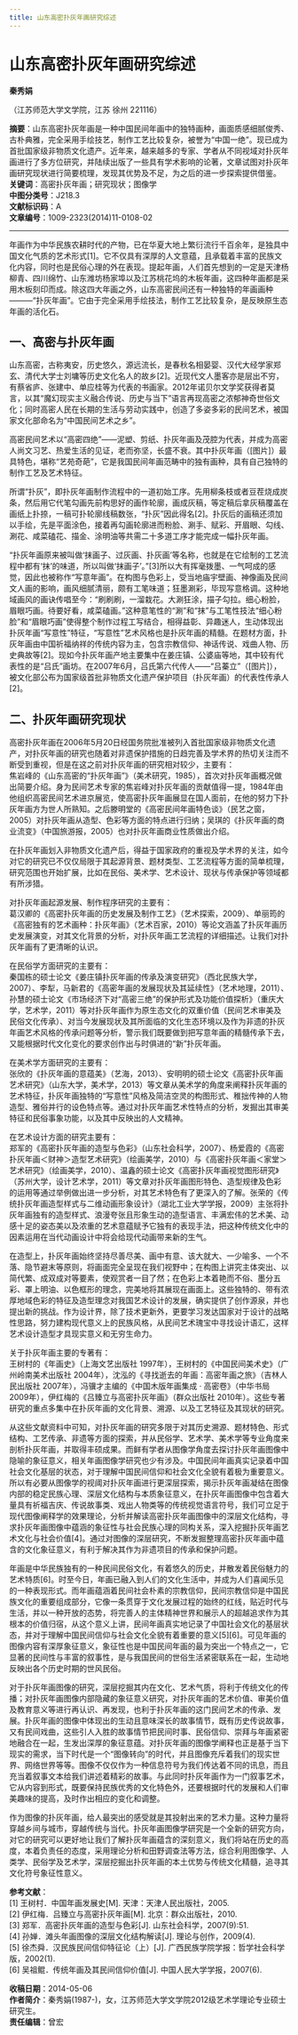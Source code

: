 ```yaml
---
title: 山东高密扑灰年画研究综述
---
```

# 山东高密扑灰年画研究综述

**秦秀娟**

（江苏师范大学文学院，江苏 徐州 221116）

**摘要**：山东高密扑灰年画是一种中国民间年画中的独特画种，画面质感细腻俊秀、古朴典雅，完全采用手绘技艺，制作工艺比较复杂，被誉为“中国一绝”。现已成为首批国家级非物质文化遗产。近年来，越来越多的专家、学者从不同视域对扑灰年画进行了多方位研究，并陆续出版了一些具有学术影响的论著，文章试图对扑灰年画研究现状进行简要梳理，发现其优势及不足，为之后的进一步探索提供借鉴。  
**关键词**：高密扑灰年画；研究现状；图像学  
**中图分类号**：J218.3  
**文献标识码**：A  
**文章编号**：1009-2323(2014)11-0108-02

---

年画作为中华民族农耕时代的产物，已在华夏大地上繁衍流行千百余年，是独具中国文化气质的艺术形式[1]。它不仅具有深厚的人文意蕴，且承载着丰富的民族文化内容，同时也是民俗心理的外在表现。提起年画，人们首先想到的一定是天津杨柳青、四川绵竹、山东潍坊杨家埠以及江苏桃花坞的木板年画，这四种年画都是采用木板刻印而成。除这四大年画之外，山东高密民间还有一种独特的年画画种———“扑灰年画”。它由于完全采用手绘技法，制作工艺比较复杂，是反映原生态年画的活化石。

## 一、高密与扑灰年画

山东高密，古称夷安，历史悠久，源远流长，是春秋名相晏婴、汉代大经学家郑玄、清代大学士刘墉等历史文化名人的故乡[2]。近现代文人墨客亦是层出不穷，有蔡省庐、张建中、单应桂等为代表的书画家。2012年诺贝尔文学奖获得者莫言，以其“魔幻现实主义融合传说、历史与当下”语言再现高密之浓郁神奇世俗文化；同时高密人民在长期的生活与劳动实践中，创造了多姿多彩的民间艺术，被国家文化部命名为“中国民间艺术之乡”。

高密民间艺术以“高密四绝”——泥塑、剪纸、扑灰年画及茂腔为代表，并成为高密人尚文习艺、热爱生活的见证，老而弥坚，长盛不衰。其中扑灰年画（[图片]）最具特色，堪称“艺苑奇葩”，它是我国民间年画范畴中的独有画种，具有自己独特的制作工艺及艺术特征。

所谓“扑灰”，即扑灰年画制作流程中的一道初始工序。先用柳条枝或者豆茬烧成炭条，然后用它代笔勾画先前构思好的画作轮廓，画成灰稿，等定稿后拿灰稿覆盖在画纸上扑捺，一稿可扑轮廓线稿数张，“扑灰”因此得名[2]。扑灰后的画稿还须加以手绘，先是平面涂色，接着再勾画轮廓进而粉脸、涮手、赋彩、开眉眼、勾线、涮花、咸菜磕花、描金、涂明油等共需二十多道工序才能完成一幅扑灰年画。

“扑灰年画原来被叫做‘抹画子、过灰画、扑灰画’等名称，也就是在它绘制的工艺流程中都有‘抹’的味道，所以叫做‘抹画子’。”[3]所以大有挥毫拨墨、一气呵成的感觉，因此也被称作“写意年画”。在构图与色彩上，受当地庙宇壁画、神像画及民间文人画的影响，画风细腻清丽，颇有工笔味道；狂墨涮彩，毕现写意格调。这种地域画风的画诀传唱至今：“刷刷刷，一溜栽花。大涮狂涂，描子勾拉。细心粉脸，眉眼巧画。待要好看，咸菜磕画。”这种意笔性的“涮”和“抹”与工笔性技法“细心粉脸”和“眉眼巧画”使得整个制作过程工写结合，相得益彰、异趣迷人，生动体现出扑灰年画“写意性”特征，“写意性”艺术风格也是扑灰年画的精髓。在题材方面，扑灰年画由中国祈福纳祥的传统内容为主，包含宗教信仰、神话传说、戏曲人物、历史典故等[2]。现如今扑灰年画产地主要集中在姜庄镇、公婆庙等地，其中较有代表性的是“吕氏”画坊。在2007年6月，吕氏第六代传人——“吕蓁立”（[图片]），被文化部公布为国家级首批非物质文化遗产保护项目（扑灰年画）的代表性传承人[2]。

## 二、扑灰年画研究现状

高密扑灰年画在2006年5月20日经国务院批准被列入首批国家级非物质文化遗产，对扑灰年画的研究也随着对非遗保护措施的日趋完善及学术界的热切关注而不断受到重视，但是在这之前对扑灰年画的研究相对较少，主要有：  
焦岩峰的《山东高密的“扑灰年画”》（美术研究，1985），首次对扑灰年画概况做出简要介绍。身为民间艺术专家的焦岩峰对扑灰年画的贡献值得一提，1984年由他组织高密民间艺术进京展览，使高密扑灰年画展显在国人面前，在他的努力下扑灰年画方为世人所熟知。之后滕明堂的《高密民间年画特色谈》（民艺之窗，2005）对扑灰年画从造型、色彩等方面的特点进行归纳；吴琪的《扑灰年画的商业流变》（中国旅游报，2005）也对扑灰年画商业性质做出介绍。

在扑灰年画划入非物质文化遗产后，得益于国家政府的重视及学术界的关注，如今对它的研究已不仅仅局限于其起源背景、题材类型、工艺流程等方面的简单梳理，研究范围也开始扩展，比如在民俗、美术学、艺术设计、现状与传承保护等领域都有所涉猎。

对扑灰年画起源发展、制作程序研究的主要有：  
葛汉卿的《高密扑灰年画的历史发展及制作工艺》（艺术探索，2009）、单丽筠的《高密独有的艺术画种：扑灰年画》（艺术百家，2010）等论文涵盖了扑灰年画历史发展演变，对其文化背景的分析，对扑灰年画工艺流程的详细描述。让我们对扑灰年画有了更清晰的认识。

在民俗学方面研究的主要有：  
秦国栋的硕士论文《姜庄镇扑灰年画的传承及演变研究》（西北民族大学，2007）、李犁，马新君的《高密年画的发展现状及其延续性》（艺术地理，2011）、孙慧的硕士论文《市场经济下对“高密三绝”的保护形式及功能价值探析》（重庆大学，艺术学，2011）等对扑灰年画作为原生态文化的双重价值（民间艺术审美及民俗文化传承）、对当今发展现状及其所面临的文化生态环境以及作为非遗的扑灰年画艺术风格的传承问题等分析，警示我们既要做到把写意年画的精髓传承下去，又能根据时代文化变化的要求创作出与时俱进的“新”扑灰年画。

在美术学方面研究的主要有：  
张欣的《扑灰年画的意蕴美》（艺海，2013）、安明明的硕士论文《高密扑灰年画艺术研究》（山东大学，美术学，2013）等文章从美术学的角度来阐释扑灰年画的艺术特征，扑灰年画独特的“写意性”风格及简洁空灵的构图形式、稚拙传神的人物造型、雅俗并行的设色特点等。通过对扑灰年画艺术性特点的分析，发掘出其审美特征和民俗事象功能，以及其中反映出的人文精神。

在艺术设计方面的研究主要有：  
郑军的《高密扑灰年画的造型与色彩》（山东社会科学，2007）、杨爱霞的《高密扑灰年画＜财神＞造型艺术研究》（绘画美学，2010）与《高密扑灰年画＜家堂＞艺术研究》（绘画美学，2010）、温鑫的硕士论文《高密扑灰年画视觉图形研究》（苏州大学，设计艺术学，2011）等文章对扑灰年画图形特色、造型规律及色彩的运用等通过举例做出进一步分析，对其艺术特色有了更深入的了解。张荣的《传统扑灰年画造型样式与二维动画形象设计》（湖北工业大学学报，2009）主张将扑灰年画独有的造型样式、浪漫夸张且形象生动的造型语言、丰满宏伟的艺术美、动感十足的姿态美以及浓重的艺术意蕴赋予它独有的表现手法，把这种传统文化中的因素运用在当代动画设计中将会给现代动画带来新的生气。

在造型上，扑灰年画始终坚持尽善尽美、画中有意、该大就大、一少喻多、一个不落、隐节避末等原则，将画面完全呈现在我们视野中；在构图上讲究主体突出、以简代繁、成双成对等要素，使观赏者一目了然；在色彩上本着艳而不俗、墨分五彩、罩上明油、以色框形的理念，完美地将其展现在画面上。这些独特的、带有浓厚地域色彩的特征及造型理念对我国艺术设计的发展，确实提供了创作源泉，并也提出新的挑战。作为设计界，除了技术更新外，更要学习发达国家对于设计的战略性思路，努力建构现代意义上的民族风格，从民间艺术瑰宝中寻找设计语汇，这样艺术设计造型才具现实意义和无穷生命力。

关于扑灰年画主要的专著有：  
王树村的《年画史》（上海文艺出版社 1997年），王树村的《中国民间美术史》（广州岭南美术出版社 2004年），沈泓的《寻找逝去的年画：高密年画之旅》（吉林人民出版社 2007年），冯骥才主编的《中国木版年画集成 · 高密卷》（中华书局 2009年），伊红梅的《吕臻立与高密扑灰年画》（群众出版社 2010年）。这些专著研究的重点多集中在扑灰年画的文化背景、溯源、以及工艺特征及其现状的研究。

从这些文献资料中可知，对扑灰年画的研究多限于对其历史溯源、题材特色、形式结构、工艺传承、非遗等方面的探索，并从民俗学、艺术学、美术学等专业角度来剖析扑灰年画，并取得丰硕成果。而鲜有学者从图像学角度去探讨扑灰年画图像中隐喻的象征意义，相关年画图像学研究也少有涉及。中国民间年画真实记录着中国社会文化基层的状态，对于理解中国民间信仰和社会文化全貌有着极为重要意义。所以有必要从图像学的视阈对扑灰年画进行更深层探索，揭示扑灰年画凝结在图像内部的稳定民族心理、深层文化结构与本质象征意义，在扑灰年画图像中包含着大量具有祈福吉庆、传说故事类、戏出人物类等的传统视觉语言符号，我们可立足于现代图像阐释学的效果理论，分析并解读高密扑灰年画图像中的深层文化结构，寻求扑灰年画图像中蕴涵的象征性与社会民族心理的同构关系，深入挖掘扑灰年画艺术文化与社会价值[4]。通过对图像的深层研究，不断发掘整理高密扑灰年画中蕴含的文化象征意义，有利于解决其作为非遗项目的传承和保护问题。

年画是中华民族独有的一种民间民俗文化，有着悠久的历史，并散发着民俗魅力的艺术特质[6]。时至今日，年画已融入到人们的文化生活中，并成为人们喜闻乐见的一种表现形式。而年画蕴涵着民间社会朴素的宗教信仰，民间宗教信仰是中国民族文化的重要组成部分，它像一条贯穿于文化发展过程的始终的红线，贴近时代与生活，并以一种开放的态势，将完善人的主体精神世界和展示人的超越追求作为其根本的价值归宿，从这个意义上讲，民间年画真实地记录了中国社会文化的基层状态，并对于理解中国民间信仰与社会文化全貌有着重要的意义[5][6]。可见年画的图像内容有深厚象征意义，象征性也是中国民间年画的最为突出一个特点之一，它显著的民间性与丰富的叙事性，是与我国民间的世俗生活紧密联系在一起，生动地反映出各个历史时期的世风民俗。

对于扑灰年画图像的研究，深层挖掘其内在文化、艺术气质，将利于传统文化的传播；对扑灰年画图像内部隐藏的象征意义研究，对扑灰年画的艺术价值、审美价值及教育意义等进行再认识、再发现，也利于扑灰年画的这门民间艺术的传承、发展。扑灰年画的图像中体现出的生动且意味深长的故事情节，既有历史传说故事，又有民间戏曲，这些引人入胜的故事情节把民间时事、民俗信仰、崇拜与年画紧密地融合在一起，生发出深厚的象征意蕴。对扑灰年画的图像学阐释也正是基于当下现实的需求，当下时代是一个“图像转向”的时代，并且图像充斥着我们的现实世界、网络世界等等。图像不仅仅作为一种信息符号为我们传达着不同的讯息，而且充当着叙事文本给我们讲述着精彩的故事。与此同时扑灰年画作为一门叙事艺术，它从内容到形式，既要保持民族优秀的文化特色外，还要根据时代的发展和人们审美趣味的提高，及时作出相应的变化和调整。

作为图像的扑灰年画，给人最突出的感受就是其投射出来的艺术力量。这种力量将穿越乡间与城市，穿越传统与当代。扑灰年画图像学研究是一个全新的研究方向，对它的研究可以更好地让我们了解扑灰年画蕴含的深刻意义，我们将站在历史的高度，本着负责任的态度，采用理论分析和田野调查法等方法，综合利用图像学、人类学、民俗学及艺术学，深层挖掘出扑灰年画的本土优势与传统文化精髓，追寻其文化符号象征性意义。

**参考文献**：  
[1] 王树村．中国年画发展史[M]. 天津：天津人民出版社，2005.  
[2] 伊红梅．吕臻立与高密扑灰年画[M]. 北京：群众出版社，2010.  
[3] 郑军．高密扑灰年画的造型与色彩[J]. 山东社会科学，2007(9):51.  
[4] 孙婵．滩头年画图像的深层文化结构解读[J]. 理论与创作，2009(4).  
[5] 徐杰舜．汉民族民间信仰特征论（上）[J]. 广西民族学院学报：哲学社会科学版，2002(1).  
[6] 吴祖鲲．传统年画及其民间信仰价值[J]. 中国人民大学学报，2007(6).  

**收稿日期**：2014-05-06  
**作者简介**：秦秀娟(1987-)，女，江苏师范大学文学院2012级艺术学理论专业硕士研究生。  
**责任编辑**：曾宏